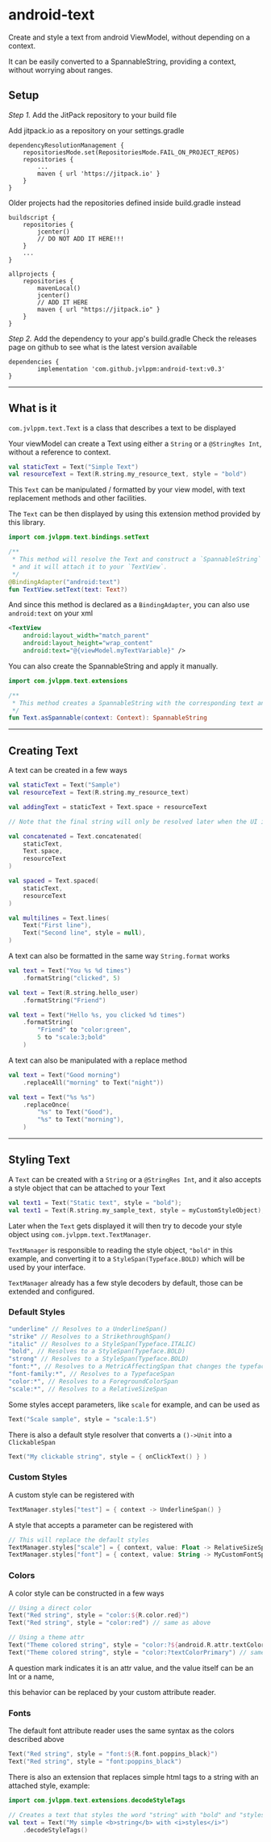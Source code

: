 # android-text

Create and style a text from android ViewModel, without depending on a context.

It can be easily converted to a SpannableString, providing a context, without worrying about ranges.

## Setup

*Step 1.* Add the JitPack repository to your build file

Add jitpack.io as a repository on your settings.gradle

```
dependencyResolutionManagement {
    repositoriesMode.set(RepositoriesMode.FAIL_ON_PROJECT_REPOS)
    repositories {
        ...
        maven { url 'https://jitpack.io' }
    }
}
```

Older projects had the repositories defined inside build.gradle instead

```
buildscript {
    repositories {
        jcenter()
        // DO NOT ADD IT HERE!!!
    }
    ...
}

allprojects {
    repositories {
        mavenLocal()
        jcenter()
        // ADD IT HERE
        maven { url "https://jitpack.io" }
    }
}
```

*Step 2.* Add the dependency to your app's build.gradle
Check the releases page on github to see what is the latest version available

```
dependencies {
		implementation 'com.github.jvlppm:android-text:v0.3'
}
```

---

## What is it

`com.jvlppm.text.Text` is a class that describes a text to be displayed

Your viewModel can create a Text using either a `String` or a `@StringRes Int`,
without a reference to context.

```kotlin
val staticText = Text("Simple Text")
val resourceText = Text(R.string.my_resource_text, style = "bold")
```

This `Text` can be manipulated / formatted by your view model,
with text replacement methods and other facilities.

The `Text` can be then displayed by using this extension method provided by this library.

```kotlin
import com.jvlppm.text.bindings.setText

/**
 * This method will resolve the Text and construct a `SpannableString` that represents it,
 * and it will attach it to your `TextView`.
 */
@BindingAdapter("android:text")
fun TextView.setText(text: Text?)
```

And since this method is declared as a `BindingAdapter`, you can also use `android:text` on your xml

```xml
<TextView
    android:layout_width="match_parent"
    android:layout_height="wrap_content"
    android:text="@{viewModel.myTextVariable}" />
```

You can also create the SpannableString and apply it manually.

```kotlin
import com.jvlppm.text.extensions

/**
 * This method creates a SpannableString with the corresponding text and styles applied.
 */
fun Text.asSpannable(context: Context): SpannableString
```

---

## Creating Text

A text can be created in a few ways

```kotlin
val staticText = Text("Sample")
val resourceText = Text(R.string.my_resource_text)

val addingText = staticText + Text.space + resourceText

// Note that the final string will only be resolved later when the UI invoke toString(context)

val concatenated = Text.concatenated(
    staticText,
    Text.space,
    resourceText
)

val spaced = Text.spaced(
    staticText,
    resourceText
)

val multilines = Text.lines(
    Text("First line"),
    Text("Second line", style = null),
)
```

A text can also be formatted in the same way `String.format` works

```kotlin
val text = Text("You %s %d times")
    .formatString("clicked", 5)

val text = Text(R.string.hello_user)
    .formatString("Friend")

val text = Text("Hello %s, you clicked %d times")
    .formatString(
        "Friend" to "color:green",
        5 to "scale:3;bold"
    )
```

A text can also be manipulated with a replace method

```kotlin
val text = Text("Good morning")
    .replaceAll("morning" to Text("night"))

val text = Text("%s %s")
    .replaceOnce(
        "%s" to Text("Good"),
        "%s" to Text("morning"),
    )
```

---

## Styling Text

A `Text` can be created with a `String` or a `@StringRes Int`, and it also accepts a style object that can be attached to your Text

```kotlin
val text1 = Text("Static text", style = "bold");
val text1 = Text(R.string.my_sample_text, style = myCustomStyleObject);
```

Later when the `Text` gets displayed it will then try to decode your style object using `com.jvlppm.text.TextManager`.

`TextManager` is responsible to reading the style object, `"bold"` in this example, and converting it to a `StyleSpan(Typeface.BOLD)`
which will be used by your interface.

`TextManager` already has a few style decoders by default, those can be extended and configured.


### Default Styles

```kotlin
"underline" // Resolves to a UnderlineSpan()
"strike" // Resolves to a StrikethroughSpan()
"italic" // Resolves to a StyleSpan(Typeface.ITALIC)
"bold", // Resolves to a StyleSpan(Typeface.BOLD)
"strong" // Resolves to a StyleSpan(Typeface.BOLD)
"font:*", // Resolves to a MetricAffectingSpan that changes the typeface
"font-family:*", // Resolves to a TypefaceSpan
"color:*", // Resolves to a ForegroundColorSpan
"scale:*", // Resolves to a RelativeSizeSpan
```

Some styles accept parameters, like `scale` for example, and can be used as

```kotlin
Text("Scale sample", style = "scale:1.5")
```

There is also a default style resolver that converts a `()->Unit` into a `ClickableSpan`

```kotlin
Text("My clickable string", style = { onClickText() } )
```

### Custom Styles

A custom style can be registered with

```kotlin
TextManager.styles["test"] = { context -> UnderlineSpan() }
```

A style that accepts a parameter can be registered with

```kotlin
// This will replace the default styles
TextManager.styles["scale"] = { context, value: Float -> RelativeSizeSpan(value) }
TextManager.styles["font"] = { context, value: String -> MyCustomFontSpan(value) }
```

### Colors

A color style can be constructed in a few ways

```kotlin
// Using a direct color
Text("Red string", style = "color:${R.color.red}")
Text("Red string", style = "color:red") // same as above

// Using a theme attr
Text("Theme colored string", style = "color:?${android.R.attr.textColorPrimary}")
Text("Theme colored string", style = "color:?textColorPrimary") // same as above
```

A question mark indicates it is an attr value, and the value itself can be an Int or a name,

this behavior can be replaced by your custom attribute reader.

### Fonts

The default font attribute reader uses the same syntax as the colors described above

```kotlin
Text("Red string", style = "font:${R.font.poppins_black}")
Text("Red string", style = "font:poppins_black")
```


There is also an extension that replaces simple html tags to a string with an attached style,
example:

```kotlin
import com.jvlppm.text.extensions.decodeStyleTags

// Creates a text that styles the word "string" with "bold" and "styles" with "italic"
val text = Text("My simple <b>string</b> with <i>styles</i>")
    .decodeStyleTags()
```
